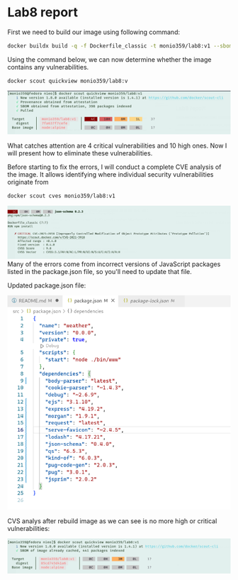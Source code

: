 # Lab8 report

First we need to build our image using following command:

```bash
docker buildx build -q -f Dockerfile_classic -t monio359/lab8:v1 --sbom=true --provenance=mode=max --push .
```

Using the command below, we can now determine whether the image contains any vulnerabilities.

```bash
docker scout quickview monio359/lab8:v
```

![](./previews/scout_quickview.png)

What catches attention are 4 critical vulnerabilities and 10 high ones. Now I will present how to eliminate these vulnerabilities. 

Before starting to fix the errors, I will conduct a complete CVE analysis of the image. It allows identifying where individual security vulnerabilities originate from

```bash
docker scout cves monio359/lab8:v1
```

![](./previews/scout_cves.png)
Many of the errors come from incorrect versions of JavaScript packages listed in the package.json file, so you'll need to update that file.

Updated package.json file:

![](./previews/package.png)


CVS analys after rebuild image as we can see is no more high or critical vulnerabilities:

![](./previews/final_result.png)